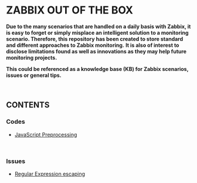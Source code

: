 # ZABBIX OUT OF THE BOX

**Due to the many scenarios that are handled on a daily basis with Zabbix, it is easy to forget or simply misplace an intelligent solution to a monitoring scenario. Therefore, this repository has been created to store standard and different approaches to Zabbix monitoring.**
**It is also of interest to disclose limitations found as well as innovations as they may help future monitoring projects.**

**This could be referenced as a knowledge base (KB) for Zabbix scenarios, issues or general tips.**

<BR>

## CONTENTS

### Codes

- [JavaScript Preprocessing](./javascript_preprocessing/)

<BR>

### Issues

- [Regular Expression escaping](./regex_escaping/)
